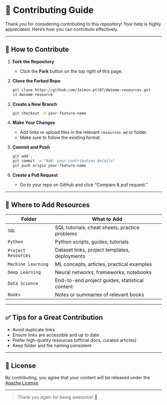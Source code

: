 
# 🤝 Contributing Guide

Thank you for considering contributing to this repository! Your help is highly appreciated. Here’s how you can contribute effectively.

---

## 🧭 How to Contribute

1. **Fork the Repository**
   - Click the **Fork** button on the top right of this page.

2. **Clone the Forked Repo**
   ```bash
   git clone https://github.com/Jaimin-ptl07/Awsome-resources.git
   cd Awsome-resource
   ```

3. **Create a New Branch**
   ```bash
   git checkout -b your-feature-name
   ```

4. **Make Your Changes**
   - Add links or upload files in the relevant `resources.md` or folder.
   - Make sure to follow the existing format.

5. **Commit and Push**
   ```bash
   git add .
   git commit -m "Add: your contribution details"
   git push origin your-feature-name
   ```

6. **Create a Pull Request**
   - Go to your repo on GitHub and click “Compare & pull request.”

---

## 📂 Where to Add Resources

| Folder | What to Add |
|--------|--------------|
| `SQL` | SQL tutorials, cheat sheets, practice problems |
| `Python` | Python scripts, guides, tutorials |
| `Project Resources` | Dataset links, project templates, deployments |
| `Machine Learning` | ML concepts, articles, practical examples |
| `Deep Learning` | Neural networks, frameworks, notebooks |
| `Data Science` | End-to-end project guides, statistical content |
| `Books` | Notes or summaries of relevant books |

---

## ✅ Tips for a Great Contribution

- Avoid duplicate links
- Ensure links are accessible and up to date
- Prefer high-quality resources (official docs, curated articles)
- Keep folder and file naming consistent

---

## 📃 License

By contributing, you agree that your content will be released under the [Apache License](./LICENSE).

---

> Thank you again for being awesome! 🚀
